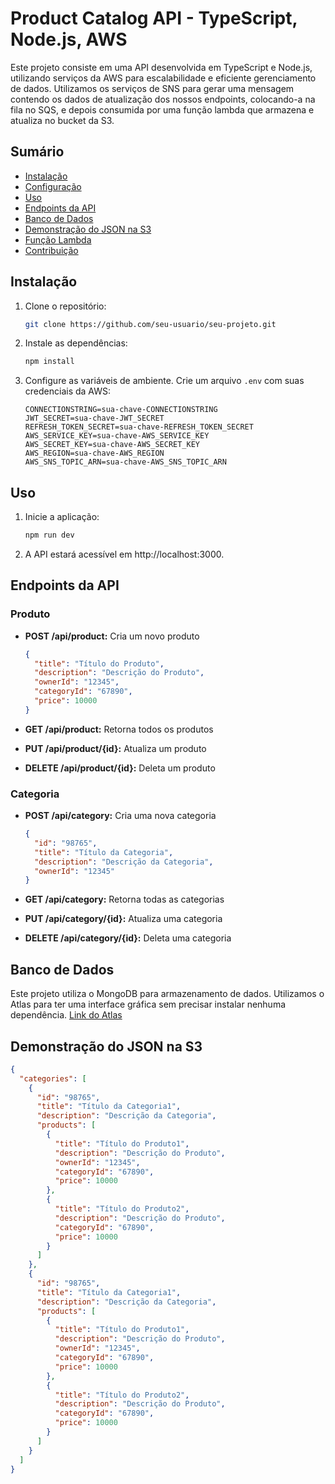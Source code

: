 # Product Catalog API - TypeScript, Node.js, AWS

Este projeto consiste em uma API desenvolvida em TypeScript e Node.js, utilizando serviços da AWS para escalabilidade e eficiente gerenciamento de dados. Utilizamos os serviços de SNS para gerar uma mensagem contendo os dados de atualização dos nossos endpoints, colocando-a na fila no SQS, e depois consumida por uma função lambda que armazena e atualiza no bucket da S3.

## Sumário

- [Instalação](#instalação)
- [Configuração](#configuração)
- [Uso](#uso)
- [Endpoints da API](#endpoints-da-api)
- [Banco de Dados](#banco-de-dados)
- [Demonstração do JSON na S3](#demonstração-do-json-na-s3)
- [Função Lambda](#função-lambda)
- [Contribuição](#contribuição)

## Instalação

1. Clone o repositório:

    ```bash
    git clone https://github.com/seu-usuario/seu-projeto.git
    ```

2. Instale as dependências:

    ```bash
    npm install
    ```

3. Configure as variáveis de ambiente. Crie um arquivo `.env` com suas credenciais da AWS:

    ```dotenv
    CONNECTIONSTRING=sua-chave-CONNECTIONSTRING
    JWT_SECRET=sua-chave-JWT_SECRET
    REFRESH_TOKEN_SECRET=sua-chave-REFRESH_TOKEN_SECRET
    AWS_SERVICE_KEY=sua-chave-AWS_SERVICE_KEY
    AWS_SECRET_KEY=sua-chave-AWS_SECRET_KEY
    AWS_REGION=sua-chave-AWS_REGION
    AWS_SNS_TOPIC_ARN=sua-chave-AWS_SNS_TOPIC_ARN
    ```

## Uso

1. Inicie a aplicação:

    ```bash
    npm run dev
    ```

2. A API estará acessível em http://localhost:3000.

## Endpoints da API

### Produto

- **POST /api/product:** Cria um novo produto

    ```json
    {
      "title": "Título do Produto",
      "description": "Descrição do Produto",
      "ownerId": "12345",
      "categoryId": "67890",
      "price": 10000
    }
    ```

- **GET /api/product:** Retorna todos os produtos
- **PUT /api/product/{id}:** Atualiza um produto
- **DELETE /api/product/{id}:** Deleta um produto

### Categoria

- **POST /api/category:** Cria uma nova categoria

    ```json
    {
      "id": "98765",
      "title": "Título da Categoria",
      "description": "Descrição da Categoria",
      "ownerId": "12345"
    }
    ```

- **GET /api/category:** Retorna todas as categorias
- **PUT /api/category/{id}:** Atualiza uma categoria
- **DELETE /api/category/{id}:** Deleta uma categoria

## Banco de Dados

Este projeto utiliza o MongoDB para armazenamento de dados. Utilizamos o Atlas para ter uma interface gráfica sem precisar instalar nenhuma dependência. [Link do Atlas](https://www.mongodb.com/cloud/atlas)

## Demonstração do JSON na S3

```json
{
  "categories": [
    {
      "id": "98765",
      "title": "Título da Categoria1",
      "description": "Descrição da Categoria",
      "products": [
        {
          "title": "Título do Produto1",
          "description": "Descrição do Produto",
          "ownerId": "12345",
          "categoryId": "67890",
          "price": 10000
        },
        {
          "title": "Título do Produto2",
          "description": "Descrição do Produto",
          "categoryId": "67890",
          "price": 10000
        }
      ]
    },
    {
      "id": "98765",
      "title": "Título da Categoria1",
      "description": "Descrição da Categoria",
      "products": [
        {
          "title": "Título do Produto1",
          "description": "Descrição do Produto",
          "ownerId": "12345",
          "categoryId": "67890",
          "price": 10000
        },
        {
          "title": "Título do Produto2",
          "description": "Descrição do Produto",
          "categoryId": "67890",
          "price": 10000
        }
      ]
    }
  ]
}
